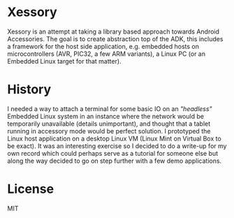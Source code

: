 Xessory
=========

Xessory is an attempt at taking a library based approach towards Android Accessories. The goal is to create abstraction top of the ADK, this includes a framework for the host side application, e.g. embedded hosts on microcontrollers (AVR, PIC32, a few ARM variants), a Linux PC (or an Embedded Linux target for that matter).

History
========

I needed a way to attach a terminal for some basic IO on an *"headless"* Embedded Linux system in an instance where the network would be temporarily unavailable (details unimportant), and thought that a tablet running in accessory mode would be perfect solution. I prototyped the Linux host application on a desktop Linux VM (Linux Mint on Virtual Box to be exact). It was an interesting exercise so I decided to do a write-up for my own record which could perhaps serve as a tutorial for someone else but along the way decided to go on step further with a few demo applications.

 License
===========

MIT
